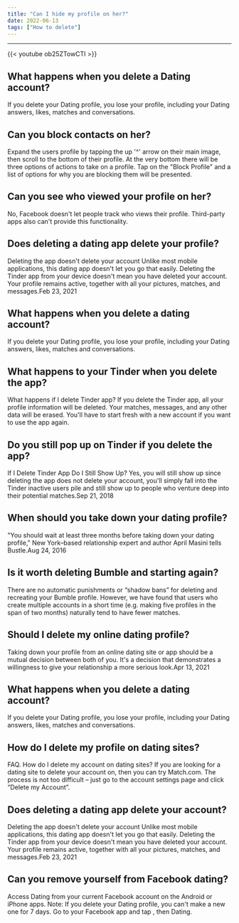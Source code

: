 ```yaml
---
title: "Can I hide my profile on her?"
date: 2022-06-13
tags: ["How to delete"]
---
```


---
{{< youtube ob25ZTowCTI >}}
## What happens when you delete a Dating account?
If you delete your Dating profile, you lose your profile, including your Dating answers, likes, matches and conversations.

## Can you block contacts on her?
Expand the users profile by tapping the up '^' arrow on their main image, then scroll to the bottom of their profile. At the very bottom there will be three options of actions to take on a profile. Tap on the "Block Profile" and a list of options for why you are blocking them will be presented.

## Can you see who viewed your profile on her?
No, Facebook doesn't let people track who views their profile. Third-party apps also can't provide this functionality.

## Does deleting a dating app delete your profile?
Deleting the app doesn't delete your account Unlike most mobile applications, this dating app doesn't let you go that easily. Deleting the Tinder app from your device doesn't mean you have deleted your account. Your profile remains active, together with all your pictures, matches, and messages.Feb 23, 2021

## What happens when you delete a dating account?
If you delete your Dating profile, you lose your profile, including your Dating answers, likes, matches and conversations.

## What happens to your Tinder when you delete the app?
What happens if I delete Tinder app? If you delete the Tinder app, all your profile information will be deleted. Your matches, messages, and any other data will be erased. You'll have to start fresh with a new account if you want to use the app again.

## Do you still pop up on Tinder if you delete the app?
If I Delete Tinder App Do I Still Show Up? Yes, you will still show up since deleting the app does not delete your account, you'll simply fall into the Tinder inactive users pile and still show up to people who venture deep into their potential matches.Sep 21, 2018

## When should you take down your dating profile?
"You should wait at least three months before taking down your dating profile," New York–based relationship expert and author April Masini tells Bustle.Aug 24, 2016

## Is it worth deleting Bumble and starting again?
There are no automatic punishments or “shadow bans” for deleting and recreating your Bumble profile. However, we have found that users who create multiple accounts in a short time (e.g. making five profiles in the span of two months) naturally tend to have fewer matches.

## Should I delete my online dating profile?
Taking down your profile from an online dating site or app should be a mutual decision between both of you. It's a decision that demonstrates a willingness to give your relationship a more serious look.Apr 13, 2021

## What happens when you delete a dating account?
If you delete your Dating profile, you lose your profile, including your Dating answers, likes, matches and conversations.

## How do I delete my profile on dating sites?
FAQ. How do I delete my account on dating sites? If you are looking for a dating site to delete your account on, then you can try Match.com. The process is not too difficult – just go to the account settings page and click “Delete my Account”.

## Does deleting a dating app delete your account?
Deleting the app doesn't delete your account Unlike most mobile applications, this dating app doesn't let you go that easily. Deleting the Tinder app from your device doesn't mean you have deleted your account. Your profile remains active, together with all your pictures, matches, and messages.Feb 23, 2021

## Can you remove yourself from Facebook dating?
Access Dating from your current Facebook account on the Android or iPhone apps. Note: If you delete your Dating profile, you can't make a new one for 7 days. Go to your Facebook app and tap , then Dating.

